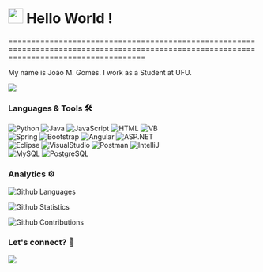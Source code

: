 
<h1><img src="https://emojis.slackmojis.com/emojis/images/1531849430/4246/blob-sunglasses.gif?1531849430" width="30"/> Hello World ! </h1>
==========================================================================================================================================


My name is João M. Gomes. I work as a Student at UFU.

![](http://estruyf-github.azurewebsites.net/api/VisitorHit?user=jmarcosfmg&repo=jmarcosfmg&countColorcountColor)

### Languages & Tools 🛠  
![Python](https://img.shields.io/badge/-Python-05122A?style=flat&color=green)&nbsp;![Java](https://img.shields.io/badge/-Java-05122A?style=flat&color=green)&nbsp;![JavaScript](https://img.shields.io/badge/-JavaScript-05122A?style=flat&color=green)&nbsp;![HTML](https://img.shields.io/badge/-HTML-05122A?style=flat&color=green)&nbsp;![VB](https://img.shields.io/badge/-VB-05122A?style=flat&color=green)&nbsp;  
![Spring](https://img.shields.io/badge/-Spring-05122A?style=flat&color=orange)&nbsp;![Bootstrap](https://img.shields.io/badge/-Bootstrap-05122A?style=flat&color=orange)&nbsp;![Angular](https://img.shields.io/badge/-Angular-05122A?style=flat&color=orange)&nbsp;![ASP.NET](https://img.shields.io/badge/-ASP.NET-05122A?style=flat&color=orange)&nbsp;  
![Eclipse](https://img.shields.io/badge/-Eclipse-05122A?style=flat&color=gray)&nbsp;![VisualStudio](https://img.shields.io/badge/-VisualStudio-05122A?style=flat&color=gray)&nbsp;![Postman](https://img.shields.io/badge/-Postman-05122A?style=flat&color=gray)&nbsp;![IntelliJ](https://img.shields.io/badge/-IntelliJ-05122A?style=flat&color=gray)&nbsp;  
![MySQL](https://img.shields.io/badge/-MySQL-05122A?style=flat&color=yellow)&nbsp;![PostgreSQL](https://img.shields.io/badge/-PostgreSQL-05122A?style=flat&color=yellow)&nbsp;  


### Analytics ⚙️

![Github Languages](https://github-readme-stats.vercel.app/api/top-langs/?username=jmarcosfmg&layout=compact&count_private=true)

![Github Statistics](https://github-readme-stats.vercel.app/api/?username=jmarcosfmg&count_private=true&show_icons=true)

![Github Contributions](https://github-readme-streak-stats.herokuapp.com/?user=jmarcosfmg&hide_border=true)

### Let's connect? 🤝

<p align="left">

<a href="https://www.linkedin.com/in/jmarcosfmg/"><img src="https://img.shields.io/badge/-LinkedIn-0077B5?style=flat&logo=Linkedin&logoColor=white"/></a>

</p>